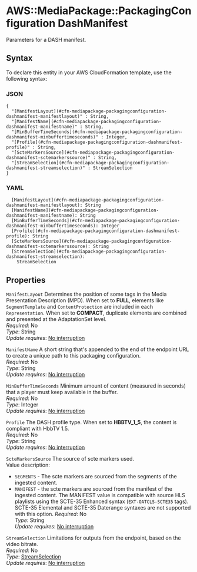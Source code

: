 # AWS::MediaPackage::PackagingConfiguration DashManifest<a name="aws-properties-mediapackage-packagingconfiguration-dashmanifest"></a>

Parameters for a DASH manifest\.

## Syntax<a name="aws-properties-mediapackage-packagingconfiguration-dashmanifest-syntax"></a>

To declare this entity in your AWS CloudFormation template, use the following syntax:

### JSON<a name="aws-properties-mediapackage-packagingconfiguration-dashmanifest-syntax.json"></a>

```
{
  "[ManifestLayout](#cfn-mediapackage-packagingconfiguration-dashmanifest-manifestlayout)" : String,
  "[ManifestName](#cfn-mediapackage-packagingconfiguration-dashmanifest-manifestname)" : String,
  "[MinBufferTimeSeconds](#cfn-mediapackage-packagingconfiguration-dashmanifest-minbuffertimeseconds)" : Integer,
  "[Profile](#cfn-mediapackage-packagingconfiguration-dashmanifest-profile)" : String,
  "[ScteMarkersSource](#cfn-mediapackage-packagingconfiguration-dashmanifest-sctemarkerssource)" : String,
  "[StreamSelection](#cfn-mediapackage-packagingconfiguration-dashmanifest-streamselection)" : StreamSelection
}
```

### YAML<a name="aws-properties-mediapackage-packagingconfiguration-dashmanifest-syntax.yaml"></a>

```
  [ManifestLayout](#cfn-mediapackage-packagingconfiguration-dashmanifest-manifestlayout): String
  [ManifestName](#cfn-mediapackage-packagingconfiguration-dashmanifest-manifestname): String
  [MinBufferTimeSeconds](#cfn-mediapackage-packagingconfiguration-dashmanifest-minbuffertimeseconds): Integer
  [Profile](#cfn-mediapackage-packagingconfiguration-dashmanifest-profile): String
  [ScteMarkersSource](#cfn-mediapackage-packagingconfiguration-dashmanifest-sctemarkerssource): String
  [StreamSelection](#cfn-mediapackage-packagingconfiguration-dashmanifest-streamselection):
    StreamSelection
```

## Properties<a name="aws-properties-mediapackage-packagingconfiguration-dashmanifest-properties"></a>

`ManifestLayout` <a name="cfn-mediapackage-packagingconfiguration-dashmanifest-manifestlayout"></a>
Determines the position of some tags in the Media Presentation Description \(MPD\)\. When set to **FULL**, elements like `SegmentTemplate` and `ContentProtection` are included in each `Representation`\. When set to **COMPACT**, duplicate elements are combined and presented at the AdaptationSet level\.  
_Required_: No  
_Type_: String  
_Update requires_: [No interruption](https://docs.aws.amazon.com/AWSCloudFormation/latest/UserGuide/using-cfn-updating-stacks-update-behaviors.html#update-no-interrupt)

`ManifestName` <a name="cfn-mediapackage-packagingconfiguration-dashmanifest-manifestname"></a>
A short string that's appended to the end of the endpoint URL to create a unique path to this packaging configuration\.  
_Required_: No  
_Type_: String  
_Update requires_: [No interruption](https://docs.aws.amazon.com/AWSCloudFormation/latest/UserGuide/using-cfn-updating-stacks-update-behaviors.html#update-no-interrupt)

`MinBufferTimeSeconds` <a name="cfn-mediapackage-packagingconfiguration-dashmanifest-minbuffertimeseconds"></a>
Minimum amount of content \(measured in seconds\) that a player must keep available in the buffer\.  
_Required_: No  
_Type_: Integer  
_Update requires_: [No interruption](https://docs.aws.amazon.com/AWSCloudFormation/latest/UserGuide/using-cfn-updating-stacks-update-behaviors.html#update-no-interrupt)

`Profile` <a name="cfn-mediapackage-packagingconfiguration-dashmanifest-profile"></a>
The DASH profile type\. When set to **HBBTV_1_5**, the content is compliant with HbbTV 1\.5\.  
_Required_: No  
_Type_: String  
_Update requires_: [No interruption](https://docs.aws.amazon.com/AWSCloudFormation/latest/UserGuide/using-cfn-updating-stacks-update-behaviors.html#update-no-interrupt)

`ScteMarkersSource` <a name="cfn-mediapackage-packagingconfiguration-dashmanifest-sctemarkerssource"></a>
The source of scte markers used\.  
Value description:

- `SEGMENTS` \- The scte markers are sourced from the segments of the ingested content\.
- `MANIFEST` \- the scte markers are sourced from the manifest of the ingested content\. The MANIFEST value is compatible with source HLS playlists using the SCTE\-35 Enhanced syntax \(`EXT-OATCLS-SCTE35` tags\)\. SCTE\-35 Elemental and SCTE\-35 Daterange syntaxes are not supported with this option\.
  _Required_: No  
  _Type_: String  
  _Update requires_: [No interruption](https://docs.aws.amazon.com/AWSCloudFormation/latest/UserGuide/using-cfn-updating-stacks-update-behaviors.html#update-no-interrupt)

`StreamSelection` <a name="cfn-mediapackage-packagingconfiguration-dashmanifest-streamselection"></a>
Limitations for outputs from the endpoint, based on the video bitrate\.  
_Required_: No  
_Type_: [StreamSelection](aws-properties-mediapackage-packagingconfiguration-streamselection.md)  
_Update requires_: [No interruption](https://docs.aws.amazon.com/AWSCloudFormation/latest/UserGuide/using-cfn-updating-stacks-update-behaviors.html#update-no-interrupt)
